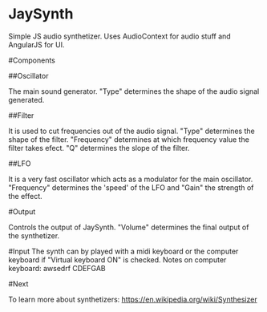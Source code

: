 # JaySynth

Simple JS audio synthetizer.
Uses AudioContext for audio stuff and AngularJS for UI.

#Components

##Oscillator

The main sound generator. "Type" determines the shape of the audio signal generated.

##Filter

It is used to cut frequencies out of the audio signal. "Type" determines the shape of the filter. "Frequency" determines at which frequency value the filter takes efect. "Q" determines the slope of the filter.

##LFO

It is a very fast oscillator which acts as a modulator for the main oscillator. "Frequency" determines the 'speed' of the LFO and "Gain" the strength of the effect.


#Output

Controls the output of JaySynth. "Volume" determines the final output of the synthetizer.

  
#Input
The synth can by played with a midi keyboard or the computer keyboard if "Virtual keyboard ON" is checked.
Notes on computer keyboard:
  awsedrf
  CDEFGAB
  
  
#Next

To learn more about synthetizers: 
https://en.wikipedia.org/wiki/Synthesizer


